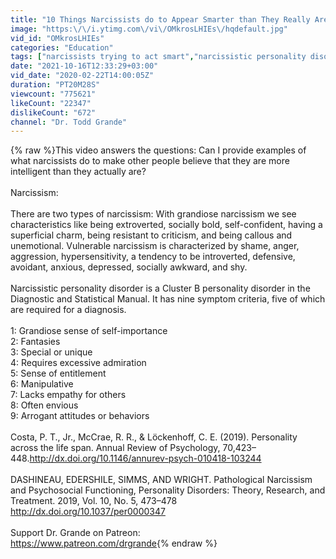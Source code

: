 ```yaml
---
title: "10 Things Narcissists do to Appear Smarter than They Really Are"
image: "https:\/\/i.ytimg.com\/vi\/OMkrosLHIEs\/hqdefault.jpg"
vid_id: "OMkrosLHIEs"
categories: "Education"
tags: ["narcissists trying to act smart","narcissistic personality disorder","grandiose narcissism"]
date: "2021-10-16T12:33:29+03:00"
vid_date: "2020-02-22T14:00:05Z"
duration: "PT20M28S"
viewcount: "775621"
likeCount: "22347"
dislikeCount: "672"
channel: "Dr. Todd Grande"
---
```

{% raw %}This video answers the questions: Can I provide examples of what narcissists do to make other people believe that they are more intelligent than they actually are?<br /><br />Narcissism:<br /><br />There are two types of narcissism: With grandiose narcissism we see characteristics like being extroverted, socially bold, self-confident, having a superficial charm, being resistant to criticism, and being callous and unemotional. Vulnerable narcissism is characterized by shame, anger, aggression, hypersensitivity, a tendency to be introverted, defensive, avoidant, anxious, depressed, socially awkward, and shy.<br /><br />Narcissistic personality disorder is a Cluster B personality disorder in the Diagnostic and Statistical Manual. It has nine symptom criteria, five of which are required for a diagnosis.<br /><br />1: Grandiose sense of self-importance <br />2: Fantasies <br />3: Special or unique<br />4: Requires excessive admiration <br />5: Sense of entitlement <br />6: Manipulative <br />7: Lacks empathy for others <br />8: Often envious <br />9: Arrogant attitudes or behaviors<br /><br />Costa, P. T., Jr., McCrae, R. R., &amp; Löckenhoff, C. E. (2019). Personality across the life span. Annual Review of Psychology, 70,423– 448.<a rel="nofollow" target="blank" href="http://dx.doi.org/10.1146/annurev-psych-010418-103244">http://dx.doi.org/10.1146/annurev-psych-010418-103244</a><br /><br />DASHINEAU, EDERSHILE, SIMMS, AND WRIGHT. Pathological Narcissism and Psychosocial Functioning, Personality Disorders: Theory, Research, and Treatment. 2019, Vol. 10, No. 5, 473–478<br /><a rel="nofollow" target="blank" href="http://dx.doi.org/10.1037/per0000347">http://dx.doi.org/10.1037/per0000347</a><br /><br />Support Dr. Grande on Patreon:<br /><a rel="nofollow" target="blank" href="https://www.patreon.com/drgrande">https://www.patreon.com/drgrande</a>{% endraw %}
